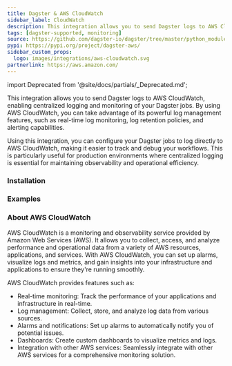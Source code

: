 ```yaml
---
title: Dagster & AWS CloudWatch
sidebar_label: CloudWatch
description: This integration allows you to send Dagster logs to AWS CloudWatch, enabling centralized logging and monitoring of your Dagster jobs.
tags: [dagster-supported, monitoring]
source: https://github.com/dagster-io/dagster/tree/master/python_modules/libraries/dagster-aws
pypi: https://pypi.org/project/dagster-aws/
sidebar_custom_props:
  logo: images/integrations/aws-cloudwatch.svg
partnerlink: https://aws.amazon.com/
---
```


import Deprecated from '@site/docs/partials/\_Deprecated.md';

<Deprecated />

This integration allows you to send Dagster logs to AWS CloudWatch, enabling centralized logging and monitoring of your Dagster jobs. By using AWS CloudWatch, you can take advantage of its powerful log management features, such as real-time log monitoring, log retention policies, and alerting capabilities.

Using this integration, you can configure your Dagster jobs to log directly to AWS CloudWatch, making it easier to track and debug your workflows. This is particularly useful for production environments where centralized logging is essential for maintaining observability and operational efficiency.

### Installation

<PackageInstallInstructions packageName="dagster-aws" />

### Examples

<CodeExample path="docs_snippets/docs_snippets/integrations/aws-cloudwatch.py" language="python" />

### About AWS CloudWatch

AWS CloudWatch is a monitoring and observability service provided by Amazon Web Services (AWS). It allows you to collect, access, and analyze performance and operational data from a variety of AWS resources, applications, and services. With AWS CloudWatch, you can set up alarms, visualize logs and metrics, and gain insights into your infrastructure and applications to ensure they're running smoothly.

AWS CloudWatch provides features such as:

- Real-time monitoring: Track the performance of your applications and infrastructure in real-time.
- Log management: Collect, store, and analyze log data from various sources.
- Alarms and notifications: Set up alarms to automatically notify you of potential issues.
- Dashboards: Create custom dashboards to visualize metrics and logs.
- Integration with other AWS services: Seamlessly integrate with other AWS services for a comprehensive monitoring solution.
